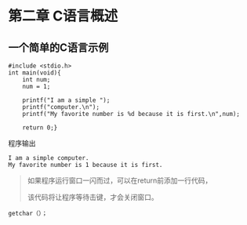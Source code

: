# 第二章 C语言概述
## 一个简单的C语言示例

    #include <stdio.h>
    int main(void){
        int num;
        num = 1;
        
        printf("I am a simple ");
        printf("computer.\n");
        printf("My favorite number is %d because it is first.\n",num);
        
        return 0;}
        
程序输出

    I am a simple computer.
    My favorite number is 1 because it is first.
    
> 如果程序运行窗口一闪而过，可以在return前添加一行代码，
> 
> 该代码将让程序等待击键，才会关闭窗口。

    getchar（）；

